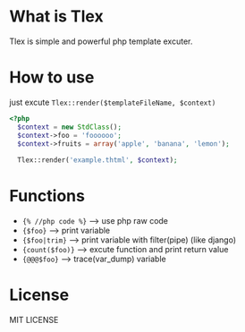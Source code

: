 # What is Tlex
Tlex is simple and powerful php template excuter.


# How to use
just excute `Tlex::render($templateFileName, $context)`

```php
<?php
  $context = new StdClass();
  $context->foo = 'foooooo';
  $context->fruits = array('apple', 'banana', 'lemon');
	
  Tlex::render('example.thtml', $context);
```


# Functions
+ `{% //php code %}`		--> use php raw code
+ `{$foo}`				    	--> print variable
+ `{$foo|trim}`			  	--> print variable with filter(pipe) (like django)
+ `{count($foo)}`		  	--> excute function and print return value
+ `{@@@$foo}`			    	--> trace(var_dump) variable


# License
MIT LICENSE

